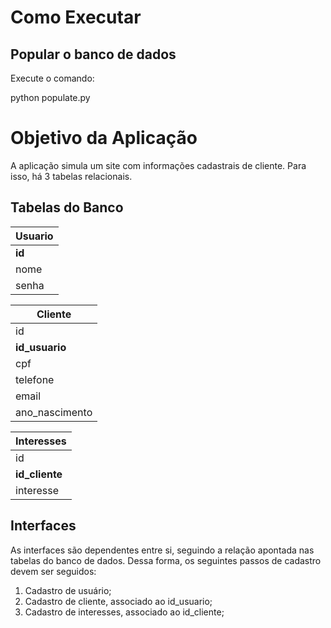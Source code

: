 # Como Executar

## Popular o banco de dados
Execute o comando:

python populate.py

# Objetivo da Aplicação

A aplicação simula um site com informações cadastrais de cliente. Para isso, há 3 tabelas relacionais.

## Tabelas do Banco

| Usuario      |
|--------------|
| **id**       |
| nome         |
| senha        |

| Cliente           |
|-------------------|
| id                |
| **id_usuario**    |
| cpf               |
| telefone          |
| email             |
| ano_nascimento    |

| Interesses        |
|-------------------|
| id                |
| **id_cliente**    |
| interesse         |

## Interfaces

As interfaces são dependentes entre si, seguindo a relação apontada nas tabelas do banco de dados. Dessa forma, os seguintes passos de cadastro devem ser seguidos:

1) Cadastro de usuário;
2) Cadastro de cliente, associado ao id_usuario;
3) Cadastro de interesses, associado ao id_cliente;
